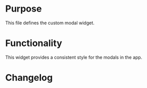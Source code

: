 # Purpose

This file defines the custom modal widget.

# Functionality

This widget provides a consistent style for the modals in the app.

# Changelog

